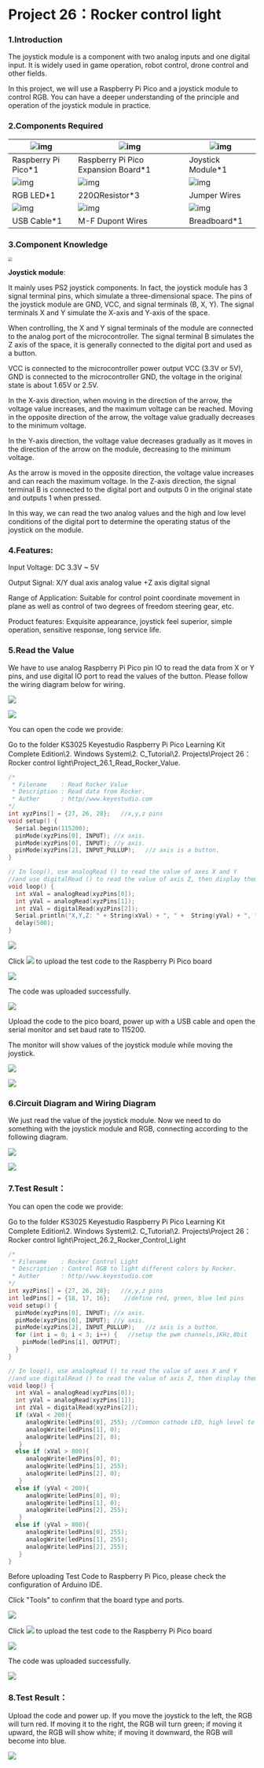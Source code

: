 # Project 26：Rocker control light

### 1.**Introduction**

The joystick module is a component with two analog inputs and one digital input. It is widely used in game operation, robot control, drone control and other fields.

In this project, we will use a Raspberry Pi Pico and a joystick module to control RGB. You can have a deeper understanding of the principle and operation of the joystick module in practice.



### 2.**Components Required**

| ![img](media/wps12.png)                 | ![img](media/wps13-168412843101312.jpg) | ![img](media/wps14-168412843224413.jpg) |
| --------------------------------------- | --------------------------------------- | --------------------------------------- |
| Raspberry Pi Pico*1                     | Raspberry Pi Pico Expansion Board*1     | Joystick Module*1                       |
| ![img](media/wps15-168412843433214.jpg) | ![img](media/wps16-168412843592315.jpg) | ![img](media/wps17-168412843762116.jpg) |
| RGB LED*1                               | 220ΩResistor*3                          | Jumper Wires                            |
| ![img](media/wps18-168412843945417.jpg) | ![img](media/wps19-168412844081918.jpg) | ![img](media/wps20-168412844246919.jpg) |
| USB Cable*1                             | M-F Dupont Wires                        | Breadboard*1                            |



### 3.**Component Knowledge**

<img src="/media/d087b123748cbfb8ed9f517150db71c5.png" style="zoom:50%;" />

**Joystick module**: 

It mainly uses PS2 joystick components. In fact, the joystick module has 3 signal terminal pins, which simulate a three-dimensional space. The pins of the joystick module are GND, VCC, and signal terminals (B, X, Y). The signal terminals X and Y simulate the X-axis and Y-axis of the space. 

When controlling, the X and Y signal terminals of the module are connected to the analog port of the microcontroller. The signal terminal B simulates the Z axis of the space, it is generally connected to the digital port and used as a button.

VCC is connected to the microcontroller power output VCC (3.3V or 5V), GND is connected to the microcontroller GND, the voltage in the original state is about 1.65V or 2.5V. 

In the X-axis direction, when moving in the direction of the arrow, the voltage value increases, and the maximum voltage can be reached. Moving in the opposite direction of the arrow, the voltage value gradually decreases to the minimum voltage. 

In the Y-axis direction, the voltage value decreases gradually as it moves in the direction of the arrow on the module, decreasing to the minimum voltage. 

As the arrow is moved in the opposite direction, the voltage value increases and can reach the maximum voltage. In the Z-axis direction, the signal terminal B is connected to the digital port and outputs 0 in the original state and outputs 1 when pressed. 

In this way, we can read the two analog values and the high and low level conditions of the digital port to determine the operating status of the joystick on the module.



### 4.**Features:**

Input Voltage: DC 3.3V \~ 5V

Output Signal: X/Y dual axis analog value +Z axis digital signal

Range of Application: Suitable for control point coordinate movement in plane as well as control of two degrees of freedom steering gear, etc.  

Product features: Exquisite appearance, joystick feel superior, simple operation, sensitive response, long service life.  



### 5.**Read the Value**

We have to use analog Raspberry Pi Pico pin IO to read the data from X or Y pins, and use digital IO port to read the values of the button. Please follow the wiring diagram below for wiring.

![](/media/36004a41553a2f413ba05775e9b696eb.png)

![](/media/b843cdff62b3ccf3f3f028a834b468aa.png)

You can open the code we provide:

Go to the folder KS3025 Keyestudio Raspberry Pi Pico Learning Kit Complete Edition\\2. Windows System\\2. C\_Tutorial\\2. Projects\\Project 26：Rocker control light\\Project\_26.1\_Read\_Rocker\_Value.

```c
/*  
 * Filename    : Read Rocker Value
 * Description : Read data from Rocker.
 * Auther      : http//www.keyestudio.com
*/
int xyzPins[] = {27, 26, 28};   //x,y,z pins
void setup() {
  Serial.begin(115200);
  pinMode(xyzPins[0], INPUT); //x axis. 
  pinMode(xyzPins[0], INPUT); //y axis. 
  pinMode(xyzPins[2], INPUT_PULLUP);   //z axis is a button.
}

// In loop(), use analogRead () to read the value of axes X and Y 
//and use digitalRead () to read the value of axis Z, then display them.
void loop() {
  int xVal = analogRead(xyzPins[0]);
  int yVal = analogRead(xyzPins[1]);
  int zVal = digitalRead(xyzPins[2]);
  Serial.println("X,Y,Z: " + String(xVal) + ", " +  String(yVal) + ", " + String(zVal));
  delay(500);
}
```


![](/media/f25ac7cecd02b5ed0ce41fd81093955a.png)

Click ![](/media/b0d41283bf5ae66d2d5ab45db15331ba.png) to upload the test code to the Raspberry Pi Pico board

![](/media/d34a675158c37ad97dcf719bd1231a75.png)

The code was uploaded successfully.

![](/media/4cfd0bd27cbd16f9cf24264874aee8ad.png)

Upload the code to the pico board, power up with a USB cable and open the serial monitor and set baud rate to 115200.

The monitor will show values of the joystick module while moving the joystick.

![](/media/c8097bd115d4c564192c19a08df2702a.jpeg)

![](/media/9448c2e32f64ffa31f400e678f590d50.png)

### 6.**Circuit Diagram and Wiring Diagram**

We just read the value of the joystick module. Now we need to do something with the joystick module and RGB, connecting according to the following diagram.

![](/media/000ec2c5dae0b0d5368569abbd026f35.png)

![](/media/68601044f75ee6840f0b97cad9bea891.png)

### 7.**Test Result：**

You can open the code we provide:

Go to the folder KS3025 Keyestudio Raspberry Pi Pico Learning Kit Complete Edition\\2. Windows System\\2. C\_Tutorial\\2. Projects\\Project 26：Rocker control light\\Project\_26.2\_Rocker\_Control\_Light

```c
/*  
 * Filename    : Rocker Control Light
 * Description : Control RGB to light different colors by Rocker.
 * Auther      : http//www.keyestudio.com
*/
int xyzPins[] = {27, 26, 28};   //x,y,z pins
int ledPins[] = {18, 17, 16};    //define red, green, blue led pins
void setup() {
  pinMode(xyzPins[0], INPUT); //x axis. 
  pinMode(xyzPins[0], INPUT); //y axis. 
  pinMode(xyzPins[2], INPUT_PULLUP);   //z axis is a button.
  for (int i = 0; i < 3; i++) {   //setup the pwm channels,1KHz,8bit
    pinMode(ledPins[i], OUTPUT);
  }
}

// In loop(), use analogRead () to read the value of axes X and Y 
//and use digitalRead () to read the value of axis Z, then display them.
void loop() {
  int xVal = analogRead(xyzPins[0]);
  int yVal = analogRead(xyzPins[1]);
  int zVal = digitalRead(xyzPins[2]);
  if (xVal < 200){
     analogWrite(ledPins[0], 255); //Common cathode LED, high level to turn on the led.
     analogWrite(ledPins[1], 0);
     analogWrite(ledPins[2], 0);
   }
  else if (xVal > 800){
     analogWrite(ledPins[0], 0); 
     analogWrite(ledPins[1], 255);
     analogWrite(ledPins[2], 0);
   }
  else if (yVal < 200){
     analogWrite(ledPins[0], 0); 
     analogWrite(ledPins[1], 0);
     analogWrite(ledPins[2], 255);
   }
  else if (yVal > 800){
     analogWrite(ledPins[0], 255); 
     analogWrite(ledPins[1], 255);
     analogWrite(ledPins[2], 255);
   }
}
```


Before uploading Test Code to Raspberry Pi Pico, please check the configuration of Arduino IDE.

Click "Tools" to confirm that the board type and ports.

![](/media/88ff55ea66096dafebac025d5283009b.png)

Click ![](/media/b0d41283bf5ae66d2d5ab45db15331ba.png) to upload the test code to the Raspberry Pi Pico board

![](/media/10b935cb2e374ed9625bd6ea35229836.png)

The code was uploaded successfully.

![](/media/8bb9867117a33ecd53fbb6772b35a4f0.png)

### 8.**Test Result：**

Upload the code and power up. If you move the joystick to the left, the RGB will turn red. If moving it to the right, the RGB will turn green; if moving it upward, the RGB will show white; if moving it downward, the RGB will become into blue.

![](/media/9c2d0d8777200827b16c49b752d45c4c.jpeg)
